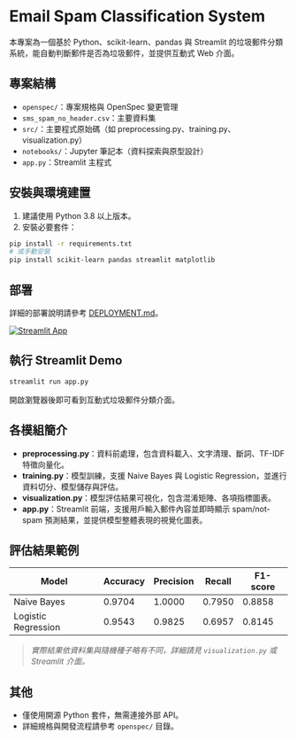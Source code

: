 # Email Spam Classification System

本專案為一個基於 Python、scikit-learn、pandas 與 Streamlit 的垃圾郵件分類系統，能自動判斷郵件是否為垃圾郵件，並提供互動式 Web 介面。

## 專案結構
- `openspec/`：專案規格與 OpenSpec 變更管理
- `sms_spam_no_header.csv`：主要資料集
- `src/`：主要程式原始碼（如 preprocessing.py、training.py、visualization.py）
- `notebooks/`：Jupyter 筆記本（資料探索與原型設計）
- `app.py`：Streamlit 主程式

## 安裝與環境建置
1. 建議使用 Python 3.8 以上版本。
2. 安裝必要套件：

```bash
pip install -r requirements.txt
# 或手動安裝
pip install scikit-learn pandas streamlit matplotlib
```

## 部署

詳細的部署說明請參考 [DEPLOYMENT.md](DEPLOYMENT.md)。

[![Streamlit App](https://static.streamlit.io/badges/streamlit_badge_black_white.svg)](https://your-app-name.streamlit.app)

## 執行 Streamlit Demo

```bash
streamlit run app.py
```

開啟瀏覽器後即可看到互動式垃圾郵件分類介面。

## 各模組簡介
- **preprocessing.py**：資料前處理，包含資料載入、文字清理、斷詞、TF-IDF 特徵向量化。
- **training.py**：模型訓練，支援 Naive Bayes 與 Logistic Regression，並進行資料切分、模型儲存與評估。
- **visualization.py**：模型評估結果可視化，包含混淆矩陣、各項指標圖表。
- **app.py**：Streamlit 前端，支援用戶輸入郵件內容並即時顯示 spam/not-spam 預測結果，並提供模型整體表現的視覺化圖表。

## 評估結果範例
| Model                | Accuracy | Precision | Recall | F1-score |
|----------------------|----------|-----------|--------|----------|
| Naive Bayes          | 0.9704   | 1.0000    | 0.7950 | 0.8858   |
| Logistic Regression  | 0.9543   | 0.9825    | 0.6957 | 0.8145   |

> *實際結果依資料集與隨機種子略有不同，詳細請見 `visualization.py` 或 Streamlit 介面。*

## 其他
- 僅使用開源 Python 套件，無需連接外部 API。
- 詳細規格與開發流程請參考 `openspec/` 目錄。

